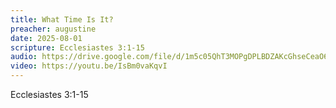 ```yaml
---
title: What Time Is It?
preacher: augustine
date: 2025-08-01
scripture: Ecclesiastes 3:1-15
audio: https://drive.google.com/file/d/1m5c05QhT3MOPgDPLBDZAKcGhseCeaO6t/view?usp=sharing
video: https://youtu.be/IsBm0vaKqvI
---
```

Ecclesiastes 3:1-15